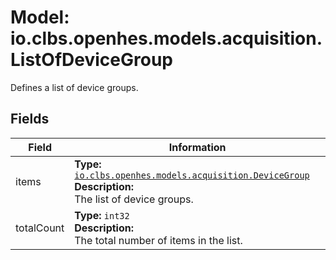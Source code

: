 # Model: io.clbs.openhes.models.acquisition.ListOfDeviceGroup

Defines a list of device groups.

## Fields

| Field | Information |
| --- | --- |
| items | <b>Type:</b> [`io.clbs.openhes.models.acquisition.DeviceGroup`](model-io-clbs-openhes-models-acquisition-devicegroup.md)<br><b>Description:</b><br>The list of device groups. |
| totalCount | <b>Type:</b> `int32`<br><b>Description:</b><br>The total number of items in the list. |


